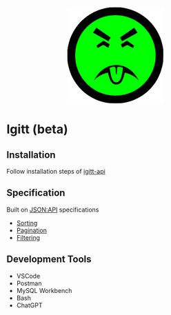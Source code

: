 <p align="center"><img src="docs/logo.png" alt="Igitt Logo"></p>

# Igitt (beta)

## Installation

Follow installation steps of [igitt-api](https://github.com/hirenchhatbar/igitt-api#installation)

## Specification

Built on [JSON:API](https://jsonapi.org) specifications

- [Sorting](https://jsonapi.org/format/#fetching-sorting)
- [Pagination](https://jsonapi.org/format/#fetching-pagination)
- [Filtering](https://jsonapi.org/format/#fetching-filtering)

## Development Tools

- VSCode
- Postman
- MySQL Workbench
- Bash
- ChatGPT
